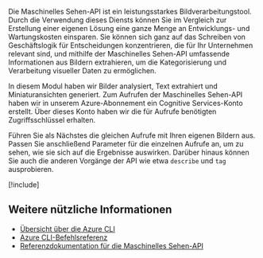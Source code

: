 
Die Maschinelles Sehen-API ist ein leistungsstarkes Bildverarbeitungstool. Durch die Verwendung dieses Diensts können Sie im Vergleich zur Erstellung einer eigenen Lösung eine ganze Menge an Entwicklungs- und Wartungskosten einsparen. Sie können sich ganz auf das Schreiben von Geschäftslogik für Entscheidungen konzentrieren, die für Ihr Unternehmen relevant sind, und mithilfe der Maschinelles Sehen-API umfassende Informationen aus Bildern extrahieren, um die Kategorisierung und Verarbeitung visueller Daten zu ermöglichen.

In diesem Modul haben wir Bilder analysiert, Text extrahiert und Miniaturansichten generiert. Zum Aufrufen der Maschinelles Sehen-API haben wir in unserem Azure-Abonnement ein Cognitive Services-Konto erstellt. Über dieses Konto haben wir die für Aufrufe benötigten Zugriffsschlüssel erhalten.

Führen Sie als Nächstes die gleichen Aufrufe mit Ihren eigenen Bildern aus. Passen Sie anschließend Parameter für die einzelnen Aufrufe an, um zu sehen, wie sie sich auf die Ergebnisse auswirken. Darüber hinaus können Sie auch die anderen Vorgänge der API wie etwa `describe` und `tag` ausprobieren.

<!-- Cleanup sandbox -->
[!include[](../../../includes/azure-sandbox-cleanup.md)]

## <a name="further-reading"></a>Weitere nützliche Informationen

- [Übersicht über die Azure CLI](https://docs.microsoft.com/cli/azure/?view=azure-cli-latest)
- [Azure CLI-Befehlsreferenz](https://docs.microsoft.com/cli/azure/reference-index?view=azure-cli-latest)
- [Referenzdokumentation für die Maschinelles Sehen-API](https://westus2.dev.cognitive.microsoft.com/docs/services/56f91f2d778daf23d8ec6739/operations/56f91f2e778daf14a499e1fb/console)